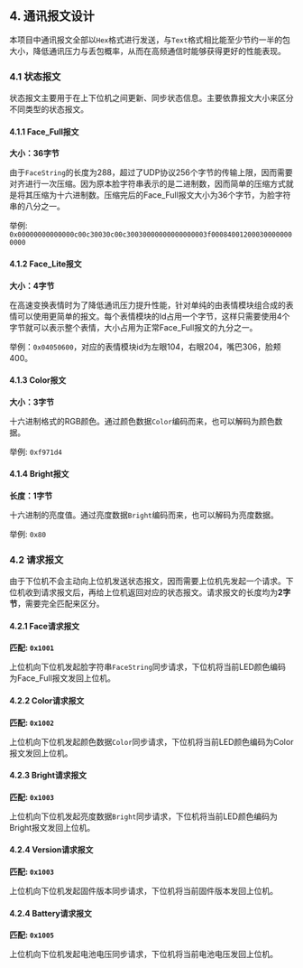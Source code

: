 ## 4. 通讯报文设计

本项目中通讯报文全部以`Hex`格式进行发送，与`Text`格式相比能至少节约一半的包大小，降低通讯压力与丢包概率，从而在高频通信时能够获得更好的性能表现。

### 4.1 状态报文

状态报文主要用于在上下位机之间更新、同步状态信息。主要依靠报文大小来区分不同类型的状态报文。

#### 4.1.1 Face_Full报文

**大小：36字节**

由于`FaceString`的长度为288，超过了UDP协议256个字节的传输上限，因而需要对齐进行一次压缩。因为原本脸字符串表示的是二进制数，因而简单的压缩方式就是将其压缩为十六进制数。压缩完后的Face_Full报文大小为36个字节，为脸字符串的八分之一。

举例: `0x00000000000000c00c30030c00c30030000000000000003f000840012000300000000000`

#### 4.1.2 Face_Lite报文

**大小：4字节**

在高速变换表情时为了降低通讯压力提升性能，针对单纯的由表情模块组合成的表情可以使用更简单的报文。每个表情模块的Id占用一个字节，这样只需要使用4个字节就可以表示整个表情，大小占用为正常Face_Full报文的九分之一。

举例：`0x04050600`，对应的表情模块id为左眼104，右眼204，嘴巴306，脸颊400。

#### 4.1.3 Color报文

**大小：3字节**

十六进制格式的RGB颜色。通过颜色数据`Color`编码而来，也可以解码为颜色数据。

举例: `0xf971d4`

#### 4.1.4 Bright报文

**长度：1字节**

十六进制的亮度值。通过亮度数据`Bright`编码而来，也可以解码为亮度数据。

举例: `0x80`

### 4.2 请求报文

由于下位机不会主动向上位机发送状态报文，因而需要上位机先发起一个请求。下位机收到请求报文后，再给上位机返回对应的状态报文。请求报文的长度均为**2字节**，需要完全匹配来区分。

#### 4.2.1 Face请求报文

**匹配: `0x1001`**

上位机向下位机发起脸字符串`FaceString`同步请求，下位机将当前LED颜色编码为Face_Full报文发回上位机。

#### 4.2.2 Color请求报文

**匹配: `0x1002`**

上位机向下位机发起颜色数据`Color`同步请求，下位机将当前LED颜色编码为Color报文发回上位机。

#### 4.2.3 Bright请求报文

**匹配: `0x1003`**

上位机向下位机发起亮度数据`Bright`同步请求，下位机将当前LED颜色编码为Bright报文发回上位机。

#### 4.2.4 Version请求报文

**匹配: `0x1003`**

上位机向下位机发起固件版本同步请求，下位机将当前固件版本发回上位机。

#### 4.2.4 Battery请求报文

**匹配: `0x1005`**

上位机向下位机发起电池电压同步请求，下位机将当前电池电压发回上位机。